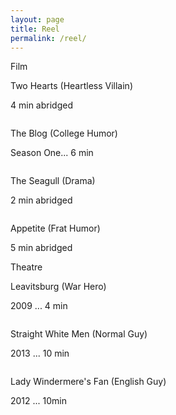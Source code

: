 ```yaml
---
layout: page
title: Reel
permalink: /reel/
---
```


<div class='reel'> Film </div>
<div class='two-hearts'>
  <a href="//fast.wistia.net/embed/iframe/egjyhui9dd?popover=true"
class="wistia-popover[height=360,playerColor=7b796a,width=640]"><img
src="https://embed-ssl.wistia.com/deliveries/83f65f41cde7a2bf1d1599ebb7f39c20bd63550f.jpg?image_play_button=true&image_play_button_color=7b796ae0&image_crop_resized=150x84"
alt="" /></a>
<script charset="ISO-8859-1"
src="//fast.wistia.com/assets/external/popover-v1.js"></script>
<p class='title'> Two Hearts (Heartless Villain) </p>
<p class='description'> 4 min abridged </p>
</div>

<div class='the-blog'>
  <a href="//fast.wistia.net/embed/iframe/j0g8gncytn?popover=true"
class="wistia-popover[height=360,playerColor=7b796a,width=640]"><img
src="https://embed-ssl.wistia.com/deliveries/d6757a6bc2070fed7212a714d512abed91809eaa.jpg?image_play_button=true&image_play_button_color=7b796ae0&image_crop_resized=150x84"
alt="" /></a>
<script charset="ISO-8859-1"
src="//fast.wistia.com/assets/external/popover-v1.js"></script>
<p class='title'> The Blog (College Humor) </p>
<p class='description'> Season One... 6 min </p>
</div>

<div class='seagull'>
  <a href="//fast.wistia.net/embed/iframe/o06z2aph26?popover=true"
class="wistia-popover[height=360,playerColor=7b796a,width=640]"><img
src="https://embed-ssl.wistia.com/deliveries/0f71833cc480a0e4f2f5365eef35f1375c39fe51.jpg?image_play_button=true&image_play_button_color=7b796ae0&image_crop_resized=150x84"
alt="" /></a>
<script charset="ISO-8859-1"
src="//fast.wistia.com/assets/external/popover-v1.js"></script>
<p class='title'> The Seagull (Drama)</p>
<p class='description'> 2 min abridged </p>
</div>

<div class='appetite'>
  <script charset="ISO-8859-1"
src="//fast.wistia.com/assets/external/popover-v1.js"></script>
  <a href="//fast.wistia.net/embed/iframe/rp5ugtkc3e?popover=true"
  class="wistia-popover[height=360,playerColor=7b796a,width=640]"><img
  src="https://embed-ssl.wistia.com/deliveries/9dd3b6b07be673d2be9f874d5a5052a3cd73b291.jpg?image_play_button=true&image_play_button_color=7b796ae0&image_crop_resized=150x84"
  alt="" /></a>
  <script charset="ISO-8859-1"
src="//fast.wistia.com/assets/external/popover-v1.js"></script>
<p class='title'> Appetite (Frat Humor)</p>
<p class='description'> 5 min abridged </p>
</div>

<div class='reel'> Theatre </div>

<div class='leavitsburg'>
  <a href="//fast.wistia.net/embed/iframe/4pypa9azyz?popover=true"
class="wistia-popover[height=360,playerColor=7b796a,width=640]"><img
src="https://embed-ssl.wistia.com/deliveries/9d955bc7cc88c7737b0a770bc28284aa6025a807.jpg?image_play_button=true&image_play_button_color=7b796ae0&image_crop_resized=150x84"
alt="" /></a>
<script charset="ISO-8859-1"
src="//fast.wistia.com/assets/external/popover-v1.js"></script>
<p class='title'> Leavitsburg (War Hero) </p>
<p class='description'> 2009 ... 4 min </p>
</div>

<div class='leavitsburg'>
<a href="//fast.wistia.net/embed/iframe/aw2vhjl89e?popover=true"
class="wistia-popover[height=360,playerColor=7b796a,width=640]"><img
src="https://embed-ssl.wistia.com/deliveries/86879868b3312fe49c571ce12520513d4f2951c1.jpg?image_play_button=true&image_play_button_color=7b796ae0&image_crop_resized=150x84"
alt="" /></a>
<script charset="ISO-8859-1"
src="//fast.wistia.com/assets/external/popover-v1.js"></script>
<p class='title'> Straight White Men (Normal Guy) </p>
<p class='description'> 2013 ... 10 min </p>
</div>
<div class='leavitsburg'>
<a href="//fast.wistia.net/embed/iframe/3n0fz4crgt?popover=true"
class="wistia-popover[height=360,playerColor=7b796a,width=640]"><img
src="https://embed-ssl.wistia.com/deliveries/54c36b15f992455207181037153992254315069f.jpg?image_play_button=true&image_play_button_color=7b796ae0&image_crop_resized=150x84"
alt="" /></a>
<script charset="ISO-8859-1"
src="//fast.wistia.com/assets/external/popover-v1.js"></script>
<p class='title'> Lady Windermere's Fan (English Guy) </p>
<p class='description'> 2012 ... 10min </p>
</div>
